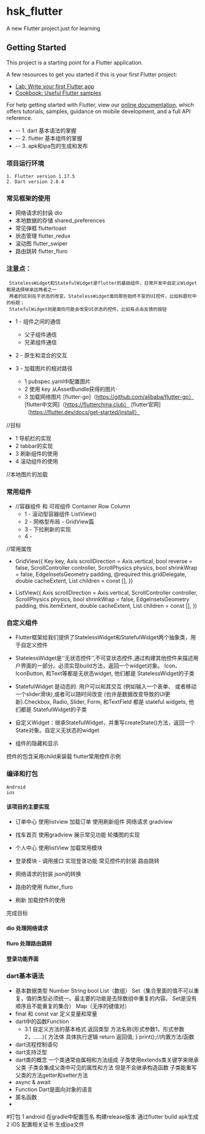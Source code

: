 # hsk_flutter

A new Flutter project.just for learning

## Getting Started

This project is a starting point for a Flutter application.

A few resources to get you started if this is your first Flutter project:

- [Lab: Write your first Flutter app](https://flutter.dev/docs/get-started/codelab)
- [Cookbook: Useful Flutter samples](https://flutter.dev/docs/cookbook)

For help getting started with Flutter, view our
[online documentation](https://flutter.dev/docs), which offers tutorials,
samples, guidance on mobile development, and a full API reference.

-  --  1. dart 基本语法的掌握
-  --  2. flutter 基本组件的掌握
-  --  3. apk和ipa包的生成和发布


### 项目运行环境
    1. Flutter version 1.17.5
    2. Dart version 2.8.4


### 常见框架的使用
   - 网络请求的封装  dio
   - 本地数据的存储  shared_preferences
   - 常见弹框       fluttertoast
   - 状态管理       flutter_redux 
   - 滚动图         flutter_swiper
   - 路由跳转       flutter_fluro

### 注意点：
     StatelessWidget和StatefulWidget是flutter的基础组件，日常开发中自定义Widget都是选择继承这两者之一
     两者的区别在于状态的改变，StatelessWidget面向那些始终不变的UI控件，比如标题栏中的标题；
     StatefulWidget则是面向可能会改变UI状态的控件，比如有点击反馈的按钮

- 1 - 组件之间的通信
    * 父子组件通信        
    * 兄弟组件通信 


- 2 - 原生和混合的交互   

- 3 - 加载图片的相对路径
    - 1 pubspec.yaml中配置图片
    - 2 使用 key 从AssetBundle获得的图片·
    - 3 加载网络图片
        [flutter-go]（https://github.com/alibaba/flutter-go）
        [flutter中文网]（https://flutterchina.club）
        [flutter官网]（https://flutter.dev/docs/get-started/install）



//目标
  - 1  导航栏的实现
  - 2  tabbar的实现
  - 3  刷新组件的使用
  - 4  滚动组件的使用

  //本地图片的加载

### 常用组件
  - //容器组件 和 可视组件 Container  Row Column 
    - 1 - 滚动型容器组件 ListView()
    - 2 - 网格型布局 - GridView篇
    - 3 - 下拉刷新的实现
    - 4 - 

//常用属性
- GridView({
  Key key,
  Axis scrollDirection = Axis.vertical,
  bool reverse = false,
  ScrollController controller,
  ScrollPhysics physics,
  bool shrinkWrap = false,
  EdgeInsetsGeometry padding,
  @required this.gridDelegate,
  double cacheExtent,
  List<Widget> children = const <Widget>[],
})

- ListView({
  Axis scrollDirection = Axis.vertical,
  ScrollController controller,
  ScrollPhysics physics,
  bool shrinkWrap = false,
  EdgeInsetsGeometry padding,
  this.itemExtent,
  double cacheExtent,
  List<Widget> children = const <Widget>[],
})

### 自定义组件
  -  Flutter框架给我们提供了StatelessWidget和StatefulWidget两个抽象类，用于自定义控件
  -  StatelessWidget是‘‘无状态控件’’,不可变状态控件,通过构建其他控件来描述用户界面的一部分。必须实现build方法，返回一个widget对象。 Icon、 IconButton, 和Text等都是无状态widget, 他们都是 StatelessWidget的子类
  -   StatefulWidget 是动态的. 用户可以和其交互 (例如输入一个表单、 或者移动一个slider滑块),或者可以随时间改变 (也许是数据改变导致的UI更新).Checkbox, Radio, Slider, Form, 和TextField 都是 stateful widgets, 他们都是 StatefulWidget的子类

  -  自定义Widget：继承StatefulWidget，并重写createState()方法，返回一个State对象。自定义无状态的widget
  -  组件的隐藏和显示


控件的包含采用child来装载
flutter常用控件示例

  
 ### 编译和打包
    Android
    ios



#### 该项目的主要实现
   - 订单中心  使用listview 加载订单   使用刷新组件   网络请求   gradview
   - 找车首页  使用gradview 展示常见功能  轮播图的实现
   - 个人中心 使用listView 加载常用模块
   - 登录模块 - 调用接口 实现登录功能 常见控件的封装  路由跳转



  - 网络请求的封装 json的转换
  - 路由的使用 flutter_fluro
  - 刷新 加载控件的使用
  



完成目标  

#### dio 处理网络请求

#### fluro 处理路由跳转

#### 登录功能界面

### dart基本语法
  - 基本数据类型  Number String bool List（数组） Set（集合里面的值不可以重复，值的类型必须统一。最主要的功能是去除数组中重复的内容。 Set是没有顺序且不能重复的集合） Map（无序的键值对）
  - final 和 const var 定义变量和常量
  - dart中的函数Function 
    - 3.1 自定义方法的基本格式
    返回类型 方法名称(形式参数1，形式参数2，......){
          方法体 具体执行逻辑
        return 返回值;
       }
     print();//内置方法/函数
  - dart流程控制语句 
  - dart支持泛型
  - dart类的概念 一个类通常由属相和方法组成
     子类使用extends类关键字来继承父类
     子类会集成父类中可见的属性和方法 但是不会继承构造函数
     子类能重写父类的方法getter和setter方法
  - async & await
  - Function Dart是面向对象的语言
  - 匿名函数
  - 



  #打包
    1 android  在gradle中配置签名 构建release版本 通过flutter build apk生成   
    2 iOS 配置相关证书 生成ipa文件